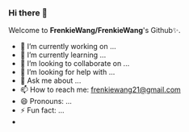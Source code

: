### Hi there 👋


Welcome to **FrenkieWang/FrenkieWang**'s Github✨.

- 🔭 I’m currently working on ...
- 🌱 I’m currently learning ...
- 👯 I’m looking to collaborate on ...
- 🤔 I’m looking for help with ...
- 💬 Ask me about ...
- 📫 How to reach me: frenkiewang21@gmail.com
- 😄 Pronouns: ...
- ⚡ Fun fact: ...
-
